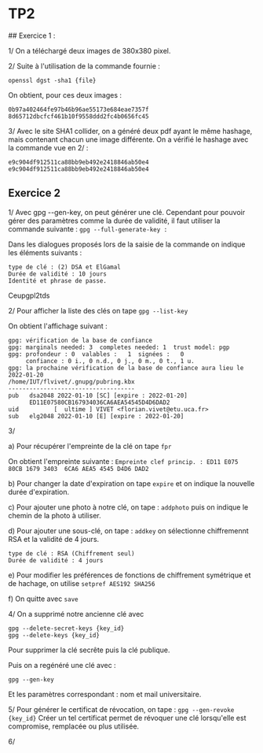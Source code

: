 # TP2

## Exercice 1 :

1/ On a téléchargé deux images de 380x380 pixel.

2/ Suite à l'utilisation de la commande fournie :
```
openssl dgst -sha1 {file}
```

On obtient, pour ces deux images :
```
0b97a402464fe97b46b96ae55173e684eae7357f
8d65712dbcfcf461b10f9558ddd2fc4b0656fc45
```

3/ Avec le site SHA1 collider, on a généré deux pdf ayant le même hashage, mais contenant chacun une image différente.
On a vérifié le hashage avec la commande vue en 2/ :
```
e9c904df912511ca88bb9eb492e2418846ab50e4
e9c904df912511ca88bb9eb492e2418846ab50e4
```
## Exercice 2

1/ Avec gpg --gen-key, on peut générer une clé. Cependant pour pouvoir gérer des paramètres comme la durée de validité, il faut utiliser la commande suivante :
```gpg --full-generate-key :```

Dans les dialogues proposés lors de la saisie de la commande on indique les éléments suivants :

```
type de clé : (2) DSA et ElGamal
Durée de validité : 10 jours
Identité et phrase de passe.
```
Ceupgpl2tds

2/ Pour afficher la liste des clés on tape ```gpg --list-key```

On obtient l'affichage suivant :
```
gpg: vérification de la base de confiance
gpg: marginals needed: 3  completes needed: 1  trust model: pgp
gpg: profondeur : 0  valables :   1  signées :   0
     confiance : 0 i., 0 n.d., 0 j., 0 m., 0 t., 1 u.
gpg: la prochaine vérification de la base de confiance aura lieu le 2022-01-20
/home/IUT/flvivet/.gnupg/pubring.kbx
------------------------------------
pub   dsa2048 2022-01-10 [SC] [expire : 2022-01-20]
      ED11E07580CB167934036CA6AEA54545D4D6DAD2
uid          [  ultime ] VIVET <florian.vivet@etu.uca.fr>
sub   elg2048 2022-01-10 [E] [expire : 2022-01-20]
```

3/

a) Pour récupérer l'empreinte de la clé on tape ```fpr```

On obtient l'empreinte suivante :
```Empreinte clef princip. : ED11 E075 80CB 1679 3403  6CA6 AEA5 4545 D4D6 DAD2```

b) Pour changer la date d'expiration on tape ```expire``` et on indique la nouvelle durée d'expiration.

c) Pour ajouter une photo à notre clé, on tape : ```addphoto``` puis on indique le chemin de la photo à utiliser.

d) Pour ajouter une sous-clé, on tape : ```addkey``` on sélectionne chiffremennt RSA et la validité de 4 jours.
```
type de clé : RSA (Chiffrement seul)
Durée de validité : 4 jours
```

e) Pour modifier les préférences de fonctions de chiffrement symétrique et de hachage, on utilise ```setpref AES192 SHA256```

f) On quitte avec ```save```

4/ On a supprimé notre ancienne clé avec 
```
gpg --delete-secret-keys {key_id}
gpg --delete-keys {key_id}
```
Pour supprimer la clé secrête puis la clé publique.

Puis on a regénéré une clé avec :
```
gpg --gen-key 
```
Et les paramètres correspondant : nom et mail universitaire.

5/ Pour générer le certificat de révocation, on tape : ```gpg --gen-revoke {key_id}```
Créer un tel certificat permet de révoquer une clé lorsqu'elle est compromise, remplacée ou plus utilisée.

6/
